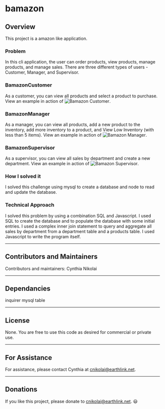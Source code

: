 # bamazon

## Overview

This project is a amazon like application.   

### Problem 
In this cli application, the user can order products, view products, manage products, and manage sales.  There are three different types of users - Customer, Manager, and Supervisor.

### BamazonCustomer
As a customer, you can view all products and select a product to purchase. View an example in action of ![Bamazon Customer](bamazonCustomer.gif).

### BamazonManager
As a manager, you can view all products, add a new product to the inventory, add more inventory to a product, and View Low Inventory (with less than 5 items). View an example in action of ![Bamazon Manager](bamazonManager.gif).

### BamazonSupervisor
As a supervisor, you can view all sales by department and create a new department. View an example in action of ![Bamazon Supervisor](bamazonSupervisor.gif).


### How I solved it
I solved this challenge using mysql to create a database and node to read and update the database.   

### Technical Approach
I solved this problem by using a combination SQL and Javascript.  I used SQL to create the database and to populate the database with some initial entries.  I used a complex inner join statement to query and aggregate all sales by department from a department table and a products table.  I used Javascript to write the program itself.  

- - -

## Contributors and Maintainers

Contributors and maintainers: Cynthia Nikolai

- - -

## Dependancies

inquirer
mysql
table

- - -

## License
  
None.  You are free to use this code as desired for commercial or private use. 

- - -

## For Assistance

For assistance, please contact Cynthia at cnikolai@earthlink.net. 

- - -

## Donations
    
If you like this project, please donate to cnikolai@earthlink.net.  :smiley:
